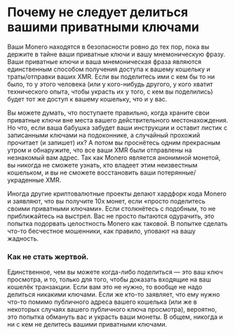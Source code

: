 # Почему не следует делиться вашими приватными ключами

Ваши Monero находятся в безопасности ровно до тех пор, пока вы держите в тайне ваши приватные ключи и вашу мнемоническую фразу. Ваши приватные ключи и ваша мнемоническая фраза являются единственным способом получения доступа к вашему кошельку и траты/отправки ваших XMR. Если вы поделитесь ими с кем бы то ни было, то у этого человека (или у кого-нибудь другого, у кого хватит технического опыта, чтобы украсть их у того, с кем вы поделились) будет тот же доступ к вашему кошельку, что и у вас.

Вы можете думать, что поступаете правильно, когда храните свои приватные ключи вне места вашего действительного местонахождения. Но что, если ваша бабушка забудет ваши инструкции и оставит листик с записанными ключами на подоконнике, а случайный прохожий прочитает (и запишет) их? А потом вы проснётесь одним прекрасным утром и обнаружите, что все ваши XMR были отправлены на незнакомый вам адрес. Так как Monero является анонимной монетой, вы никогда не сможете узнать, кто владеет этим неизвестным кошельком, и вы не сможете восстановить ваши потерянные/украденные XMR.

Иногда другие криптовалютные проекты делают хардфорк кода Monero и заявляют, что вы получите 10x монет, если «просто поделитесь своими приватными ключами». Если столкнётесь с подобным, то не приближайтесь на выстрел. Вас не просто пытаются одурачить, это попытка подорвать целостность Monero как таковой. В попытке сделать что-то бесчестное мошенники, как правило, уповают на вашу жадность.

### Как не стать жертвой.

Единственное, чем вы можете когда-либо поделиться — это ваш ключ просмотра, и то, только для того, чтобы доказать входящие на ваш кошелёк транзакции. Если вам это не нужно, то вообще не надо делиться никакими ключами. Если же кто-то заявляет, что ему нужно что-то помимо публичного адреса вашего кошелька (или же в некоторых случаях вашего публичного ключа просмотра), вероятно, это попытка обмануть вас и украсть ваши монеты. В общем, никогда и ни с кем не делитесь вашими приватными ключами.
